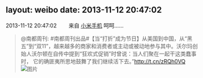 layout: weibo
date: 2013-11-12 20:47:02
---
2013-11-12 20:47:02  &nbsp;&nbsp;&nbsp;&nbsp;&nbsp;&nbsp; 来自 <a href="http://app.weibo.com/t/feed/22zMnn" rel="nofollow">小米手机</a>
呵呵……
>  @南都周刊: #南都周刊出品#【当“打折”成为节日】从美国到中国，从“黑五”到“双11”，越来越多的商家和消费者或主动或被动地参与其中。沃尔玛创始人沃尔顿在自传中提到“狂欢式促销”时曾说：当人们聚在一起干这类蠢事时， 它的确匪夷所思地鼓舞了我们继续活下去。”http://t.cn/zRQh0VQ ​​​
>  ![图片](https://ww1.sinaimg.cn/large/61d7cd94jw1eaid99l9jbj20g00asdgv.jpg)
